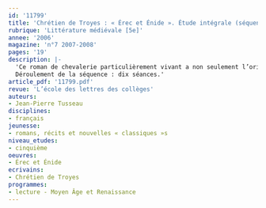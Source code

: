 ```yaml
---
id: '11799'
title: 'Chrétien de Troyes : « Érec et Énide ». Étude intégrale (séquence)'
rubrique: 'Littérature médiévale [5e]'
annee: '2006'
magazine: 'n°7 2007-2008'
pages: '19'
description: |-
  'Ce roman de chevalerie particulièrement vivant a non seulement l’originalité de s’intéresser aux rapports entre chevalerie et mariage, mais aussi celle d’offrir une réflexion tout à fait moderne sur les relations au sein du couple. Riche en éléments permettant d’étudier l’image du chevalier (naissance, vie à la cour, équipement, tournois, chevauchées aventureuses, une certaine notion de l’honneur et de l’amour), cette œuvre nous dévoile un aspect du Moyen Âge parfois méconnu des élèves : en effet, à côté des chevaliers riches et prestigieux, coexistaient des chevaliers pauvres, comme les vavasseurs, restés fidèles aux valeurs chevaleresques, et aussi d’authentiques délinquants, des chevaliers désargentés, devenus rançonneurs ou bandits de grand chemin. Soulignons enfin que ce roman « de lance et d’épée » touche parfois au fantastique, à la limite de l’horreur. Cette variété de tons ne devrait pas manquer de séduire les élèves de cinquième.
  Déroulement de la séquence : dix séances.'
article_pdf: '11799.pdf'
revue: 'L’école des lettres des collèges'
auteurs:
- Jean-Pierre Tusseau
disciplines:
- français
jeunesse:
- romans, récits et nouvelles « classiques »s
niveau_etudes:
- cinquième
oeuvres:
- Érec et Énide
ecrivains:
- Chrétien de Troyes
programmes:
- lecture - Moyen Âge et Renaissance
---
```

